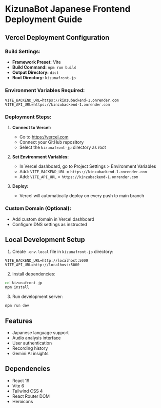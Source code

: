 # KizunaBot Japanese Frontend Deployment Guide

## Vercel Deployment Configuration

### Build Settings:
- **Framework Preset:** Vite
- **Build Command:** `npm run build`
- **Output Directory:** `dist`
- **Root Directory:** `kizunafront-jp`

### Environment Variables Required:
```
VITE_BACKEND_URL=https://kinzubackend-1.onrender.com
VITE_API_URL=https://kinzubackend-1.onrender.com
```

### Deployment Steps:

1. **Connect to Vercel:**
   - Go to https://vercel.com
   - Connect your GitHub repository
   - Select the `kizunafront-jp` directory as root

2. **Set Environment Variables:**
   - In Vercel dashboard, go to Project Settings > Environment Variables
   - Add: `VITE_BACKEND_URL` = `https://kinzubackend-1.onrender.com`
   - Add: `VITE_API_URL` = `https://kinzubackend-1.onrender.com`

3. **Deploy:**
   - Vercel will automatically deploy on every push to main branch

### Custom Domain (Optional):
- Add custom domain in Vercel dashboard
- Configure DNS settings as instructed

## Local Development Setup

1. Create `.env.local` file in `kizunafront-jp` directory:
```
VITE_BACKEND_URL=http://localhost:5000
VITE_API_URL=http://localhost:5000
```

2. Install dependencies:
```bash
cd kizunafront-jp
npm install
```

3. Run development server:
```bash
npm run dev
```

## Features
- Japanese language support
- Audio analysis interface
- User authentication
- Recording history
- Gemini AI insights

## Dependencies
- React 19
- Vite 6
- Tailwind CSS 4
- React Router DOM
- Heroicons 